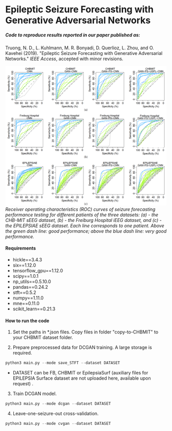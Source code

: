 # Epileptic Seizure Forecasting with Generative Adversarial Networks

##### Code to reproduce results reported in our paper published as:
Truong, N. D., L. Kuhlmann, M. R. Bonyadi, D. Querlioz, L. Zhou, and O. Kavehei (2019). "Epileptic Seizure Forecasting with Generative Adversarial Networks." _IEEE Access_, accepted with minor revisions.

![Overall  AUC](imgs/auc.png)
*Receiver operating characteristics (ROC) curves of seizure forecasting performance testing for different patients of
the three datasets: (a) - the CHB-MIT sEEG dataset, (b) - the Freiburg Hospital iEEG dataset, and (c) - the EPILEPSIAE
sEEG dataset. Each line corresponds to one patient. Above the green dash line: good performance; above the blue dash
line: very good performance.*

#### Requirements

* hickle==3.4.3
* six==1.12.0
* tensorflow_gpu==1.12.0
* scipy==1.0.1
* np_utils==0.5.10.0
* pandas==0.24.2
* stft==0.5.2
* numpy==1.11.0
* mne==0.11.0
* scikit_learn==0.21.3

#### How to run the code
1. Set the paths in \*.json files. Copy files in folder "copy-to-CHBMIT" to your CHBMIT dataset folder.

2. Prepare preprocessed data for DCGAN training. A large storage is required.
```python
python3 main.py --mode save_STFT --dataset DATASET
```
* DATASET can be FB, CHBMIT or EpilepsiaSurf (auxiliary files for EPILEPSIA Surface dataset are not uploaded here, available upon request) .

3. Train DCGAN model.
```python
python3 main.py --mode dcgan --dataset DATASET
```

4. Leave-one-seizure-out cross-validation.
```python
python3 main.py --mode cvgan --dataset DATASET
```
